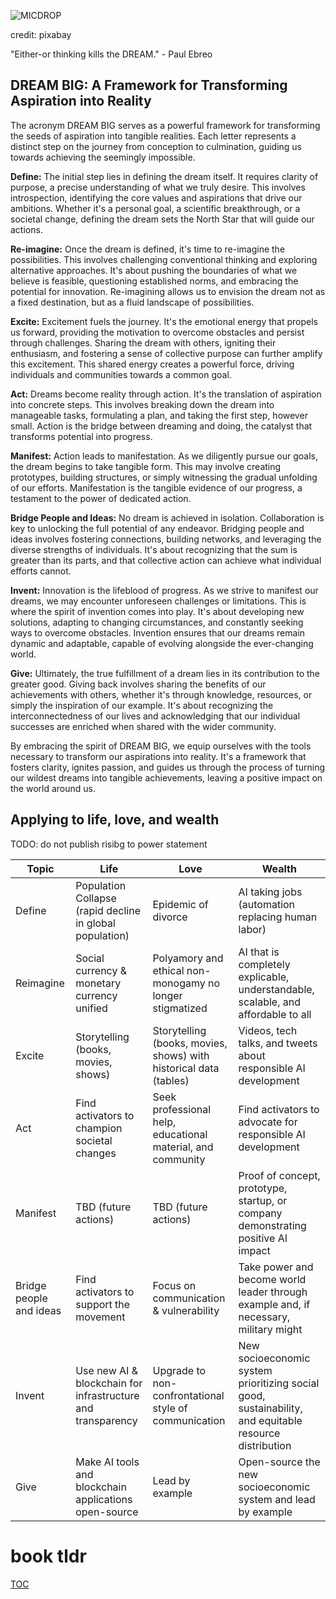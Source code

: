 ![MICDROP](https://pebreo.github.io/mic-drop.jpg)

credit: pixabay


"Either-or thinking kills the DREAM." - Paul Ebreo


## DREAM BIG: A Framework for Transforming Aspiration into Reality

The acronym DREAM BIG serves as a powerful framework for transforming the seeds of aspiration into tangible realities. Each letter represents a distinct step on the journey from conception to culmination, guiding us towards achieving the seemingly impossible.

**Define:** The initial step lies in defining the dream itself. It requires clarity of purpose, a precise understanding of what we truly desire. This involves introspection, identifying the core values and aspirations that drive our ambitions. Whether it's a personal goal, a scientific breakthrough, or a societal change, defining the dream sets the North Star that will guide our actions.

**Re-imagine:** Once the dream is defined, it's time to re-imagine the possibilities. This involves challenging conventional thinking and exploring alternative approaches. It's about pushing the boundaries of what we believe is feasible, questioning established norms, and embracing the potential for innovation. Re-imagining allows us to envision the dream not as a fixed destination, but as a fluid landscape of possibilities.

**Excite:** Excitement fuels the journey. It's the emotional energy that propels us forward, providing the motivation to overcome obstacles and persist through challenges. Sharing the dream with others, igniting their enthusiasm, and fostering a sense of collective purpose can further amplify this excitement. This shared energy creates a powerful force, driving individuals and communities towards a common goal.

**Act:**  Dreams become reality through action. It's the translation of aspiration into concrete steps. This involves breaking down the dream into manageable tasks, formulating a plan, and taking the first step, however small. Action is the bridge between dreaming and doing, the catalyst that transforms potential into progress.

**Manifest:**  Action leads to manifestation. As we diligently pursue our goals, the dream begins to take tangible form. This may involve creating prototypes, building structures, or simply witnessing the gradual unfolding of our efforts. Manifestation is the tangible evidence of our progress, a testament to the power of dedicated action.

**Bridge People and Ideas:**  No dream is achieved in isolation. Collaboration is key to unlocking the full potential of any endeavor. Bridging people and ideas involves fostering connections, building networks, and leveraging the diverse strengths of individuals. It's about recognizing that the sum is greater than its parts, and that collective action can achieve what individual efforts cannot.

**Invent:**  Innovation is the lifeblood of progress. As we strive to manifest our dreams, we may encounter unforeseen challenges or limitations. This is where the spirit of invention comes into play. It's about developing new solutions, adapting to changing circumstances, and constantly seeking ways to overcome obstacles. Invention ensures that our dreams remain dynamic and adaptable, capable of evolving alongside the ever-changing world.

**Give:**  Ultimately, the true fulfillment of a dream lies in its contribution to the greater good. Giving back involves sharing the benefits of our achievements with others, whether it's through knowledge, resources, or simply the inspiration of our example. It's about recognizing the interconnectedness of our lives and acknowledging that our individual successes are enriched when shared with the wider community.

By embracing the spirit of DREAM BIG, we equip ourselves with the tools necessary to transform our aspirations into reality. It's a framework that fosters clarity, ignites passion, and guides us through the process of turning our wildest dreams into tangible achievements, leaving a positive impact on the world around us.


## Applying to life, love, and wealth

TODO: do not publish risibg to power statement

| Topic                   | Life                                                        | Love                                                              | Wealth                                                                                                 |
| ----------------------- | ----------------------------------------------------------- | ----------------------------------------------------------------- | ------------------------------------------------------------------------------------------------------ |
| Define                  | Population Collapse (rapid decline in global population)    | Epidemic of divorce                                               | AI taking jobs (automation replacing human labor)                                                      |
| Reimagine               | Social currency & monetary currency unified                 | Polyamory and ethical non-monogamy no longer stigmatized          | AI that is completely explicable, understandable, scalable, and affordable to all                      |
| Excite                  | Storytelling (books, movies, shows)                         | Storytelling (books, movies, shows) with historical data (tables) | Videos, tech talks, and tweets about responsible AI development                                        |
| Act                     | Find activators to champion societal changes                | Seek professional help, educational material, and community       | Find activators to advocate for responsible AI development                                             |
| Manifest                | TBD (future actions)                                        | TBD (future actions)                                              | Proof of concept, prototype, startup, or company demonstrating positive AI impact                      |
| Bridge people and ideas | Find activators to support the movement                     | Focus on communication & vulnerability                            | Take power and become world leader through example and, if necessary, military might                   |
| Invent                  | Use new AI & blockchain for infrastructure and transparency | Upgrade to non-confrontational style of communication                               | New socioeconomic system prioritizing social good, sustainability, and equitable resource distribution |
| Give                    | Make AI tools and blockchain applications open-source       | Lead by example                                                   | Open-source the new socioeconomic system and lead by example                                           |

# book tldr

[TOC](https://pebreo.github.io/endgame)
